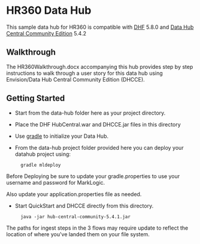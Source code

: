 # HR360 Data Hub

This sample data hub for HR360 is compatible with [DHF] 5.8.0 and [Data Hub Central Community Edition] 5.4.2

## Walkthrough

The HR360Walkthrough.docx accompanying this hub provides step by step instructions to walk through a user story for this data hub using Envision/Data Hub Central Community Edition (DHCCE). 

## Getting Started

* Start from the data-hub folder here as your project directory.
* Place the DHF HubCentral.war and DHCCE.jar files in this directory
* Use [gradle] to initialize your Data Hub.
* From the data-hub project folder provided here you can deploy your datahub project using: 

        gradle mldeploy  

Before Deploying be sure to update your gradle.properties to use your username and password for MarkLogic.

Also update your application.properties file as needed.

* Start QuickStart and DHCCE directly from this directory.
        
        java -jar hub-central-community-5.4.1.jar

The paths for ingest steps in the 3 flows may require update to reflect the location of where you've landed them on your file system.



[DHF]:https://github.com/marklogic/marklogic-data-hub
[Data Hub Central Community Edition]:https://github.com/marklogic-community/data-hub-central-community
[gradle]:https://docs.marklogic.com/datahub/5.4/projects/create-project-using-gradle.html